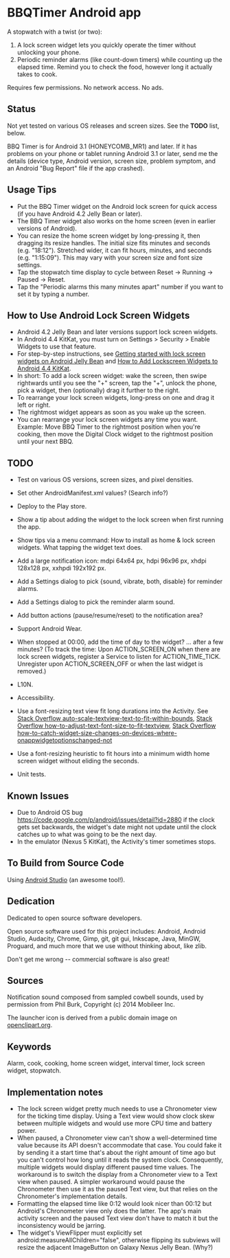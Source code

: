 # BBQTimer Android app

A stopwatch with a twist (or two):

1. A lock screen widget lets you quickly operate the timer without unlocking your phone.
2. Periodic reminder alarms (like count-down timers) while counting up the elapsed time.
   Remind you to check the food, however long it actually takes to cook.

Requires few permissions. No network access. No ads.

## Status
Not yet tested on various OS releases and screen sizes.
See the **TODO** list, below.

BBQ Timer is for Android 3.1 (HONEYCOMB_MR1) and later. If it has problems on your phone or tablet
running Android 3.1 or later, send me the details (device type, Android version, screen size,
problem symptom, and an Android "Bug Report" file if the app crashed).

## Usage Tips
* Put the BBQ Timer widget on the Android lock screen for quick access (if you have Android 4.2
  Jelly Bean or later).
* The BBQ Timer widget also works on the home screen (even in earlier versions of Android).
* You can resize the home screen widget by long-pressing it, then dragging its resize handles.
  The initial size fits minutes and seconds (e.g. "18:12"). Stretched wider, it can fit hours,
  minutes, and seconds (e.g. "1:15:09"). This may vary with your screen size and font size settings.
* Tap the stopwatch time display to cycle between Reset -> Running -> Paused -> Reset.
* Tap the "Periodic alarms this many minutes apart" number if you want to set it by typing a number.

## How to Use Android Lock Screen Widgets
* Android 4.2 Jelly Bean and later versions support lock screen widgets.
* In Android 4.4 KitKat, you must turn on Settings > Security > Enable Widgets to use that feature.
* For step-by-step instructions, see [Getting started with lock screen widgets on Android Jelly
  Bean](http://howto.cnet.com/8301-11310_39-57549747-285/getting-started-with-lock-screen-widgets-on-android-jelly-bean/
  "CNET How To")
  and [How to Add Lockscreen Widgets to Android 4.4
  KitKat](http://www.gottabemobile.com/2013/11/11/add-lockscreen-widgets-android-4-4-kitkat-nexus-5/
  "GottaBe Mobile").
* In short: To add a lock screen widget: wake the screen, then swipe rightwards until you see the
  "+" screen, tap the "+", unlock the phone, pick a widget, then (optionally) drag it further to the
  right.
* To rearrange your lock screen widgets, long-press on one and drag it left or right.
* The rightmost widget appears as soon as you wake up the screen.
* You can rearrange your lock screen widgets any time you want. Example: Move BBQ Timer to the
  rightmost position when you're cooking, then move the Digital Clock widget to the rightmost
  position until your next BBQ.

## TODO
* Test on various OS versions, screen sizes, and pixel densities.
* Set other AndroidManifest.xml values? (Search info?)
* Deploy to the Play store.

* Show a tip about adding the widget to the lock screen when first running the app.
* Show tips via a menu command: How to install as home & lock screen widgets. What tapping the
  widget text does.
* Add a large notification icon: mdpi 64x64 px, hdpi 96x96 px, xhdpi 128x128 px,
  xxhpdi 192x192 px.
* Add a Settings dialog to pick {sound, vibrate, both, disable} for reminder alarms.
* Add a Settings dialog to pick the reminder alarm sound.
* Add button actions (pause/resume/reset) to the notification area?

* Support Android Wear.

* When stopped at 00:00, add the time of day to the widget? ... after a few minutes?
  (To track the time: Upon ACTION_SCREEN_ON when there are lock screen widgets, register a Service to
  listen for ACTION_TIME_TICK. Unregister upon ACTION_SCREEN_OFF or when the last widget is removed.)
* L10N.
* Accessibility.
* Use a font-resizing text view fit long durations into the Activity. See
  [Stack Overflow auto-scale-textview-text-to-fit-within-bounds](http://stackoverflow.com/questions/5033012/auto-scale-textview-text-to-fit-within-bounds/),
  [Stack Overflow how-to-adjust-text-font-size-to-fit-textview](http://stackoverflow.com/questions/2617266/how-to-adjust-text-font-size-to-fit-textview/),
  [Stack Overflow how-to-catch-widget-size-changes-on-devices-where-onappwidgetoptionschanged-not](http://stackoverflow.com/questions/17396045/how-to-catch-widget-size-changes-on-devices-where-onappwidgetoptionschanged-not)
* Use a font-resizing heuristic to fit hours into a minimum width home screen widget without eliding
  the seconds.

* Unit tests.

## Known Issues
* Due to Android OS bug https://code.google.com/p/android/issues/detail?id=2880 if the clock gets
  set backwards, the widget's date might not update until the clock catches up to what was going to
  be the next day.
* In the emulator (Nexus 5 KitKat), the Activity's timer sometimes stops.

## To Build from Source Code
Using [Android Studio](http://developer.android.com/sdk/installing/studio.html) (an awesome tool!).

## Dedication
Dedicated to open source software developers.

Open source software used for this project includes: Android, Android Studio, Audacity, Chrome,
Gimp, git, git gui, Inkscape, Java, MinGW, Proguard, and much more that we use without thinking
about, like zlib.

Don't get me wrong -- commercial software is also great!

## Sources
Notification sound composed from sampled cowbell sounds, used by permission from Phil Burk,
Copyright (c) 2014 Mobileer Inc.

The launcher icon is derived from a public domain image on [openclipart.org](openclipart.org).

## Keywords
Alarm, cook, cooking, home screen widget, interval timer, lock screen widget, stopwatch.

## Implementation notes
* The lock screen widget pretty much needs to use a Chronometer view for the ticking time display.
Using a Text view would show clock skew between multiple widgets and would use more CPU time and
battery power.
* When paused, a Chronometer view can't show a well-determined time value because its API doesn't
accommodate that case. You could fake it by sending it a start time that's about the right amount of
time ago but you can't control how long until it reads the system clock. Consequently, multiple
widgets would display different paused time values. The workaround is to switch the display from a
Chronometer view to a Text view when paused. A simpler workaround would pause the Chronometer then
use it as the paused Text view, but that relies on the Chronometer's implementation details.
* Formatting the elapsed time like 0:12 would look nicer than 00:12 but Android's Chronometer view
only does the latter. The app's main activity screen and the paused Text view don't have to match it
but the inconsistency would be jarring.
* The widget's ViewFlipper must explicitly set android:measureAllChildren="false", otherwise
flipping its subviews will resize the adjacent ImageButton on Galaxy Nexus Jelly Bean. (Why?)
